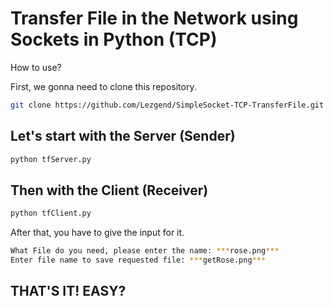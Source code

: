 # Transfer File in the Network using Sockets in Python (TCP)

How to use?

First, we gonna need to clone this repository.
```bash
git clone https://github.com/Lezgend/SimpleSocket-TCP-TransferFile.git
```

## Let's start with the Server (Sender)
```python
python tfServer.py
```

## Then with the Client (Receiver)
```python
python tfClient.py
```

After that, you have to give the input for it.
```bash
What File do you need, please enter the name: ***rose.png***
Enter file name to save requested file: ***getRose.png***
```

## THAT'S IT! EASY?

